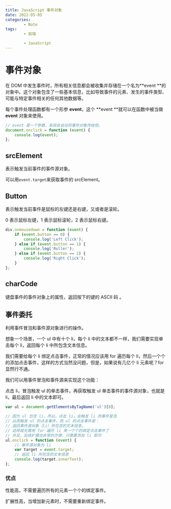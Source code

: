 ```yaml
---
title: JavaScript 事件对象
date: 2022-05-05
categories:
        - Note
tags:
        - 前端

        - JavaScript
---
```


# 事件对象

在 DOM 中发生事件时，所有相关信息都会被收集并存储在一个名为**event **的对象中。这个对象包含了一些基本信息，比如导致事件的元素、发生的事件类型、可能与特定事件相关的任何其他数据等。

每个事件处理函数都有一个形参 **event**，这个 **event **就可以在函数中被当做 **event** 对象来使用。

```js
// event 是一个参数，系统会自动将事件对象传给他。
document.onclick = function (event) {
	console.log(event);
};
```

## srcElement

表示触发当前事件的事件源对象。

可以用`event.target`来获取事件的 srcElement。

## Button

表示触发当前事件是鼠标的左键还是右键，又或者是滚轮。

0 表示鼠标左键，1 表示鼠标滚轮，2 表示鼠标右键。

```JavaScript
div.onmousedown = function (event) {
	if (event.button == 0) {
		console.log('Left Click');
	} else if (event.button == 1) {
		console.log('Roller');
	} else if (event.button == 2) {
		console.log('Right Click');
	}
};
```

## charCode

键盘事件的事件对象上的属性，返回按下的键的 ASCII 码 。

## 事件委托

利用事件冒泡和事件源对象进行的操作。

想象一个场景，一个 ul 中有十个 li，每个 li 中的文本都不一样，我们需要实现单击每个 li，返回每个 li 中所包含文本信息。

我们需要给每个 li 绑定点击事件，正常的情况应该用 for 遍历每个 li，然后一个个的添加点击事件，这样的方式当然没问题，但是，如果说有几亿个 li 元素呢？for 显然行不通。

我们可以用事件冒泡和事件源来实现这个功能：

点击 li，冒泡触发 ul 的单击事件，再获取触发 ul 单击事件的事件源对象，也就是 li，最后返回 li 中的文本即可。

```js
var ul = document.getElementsByTagName('ul')[0];

// 因为 ul 包含 li，所以，点击 li，会触发 li 的事件冒泡
// 从而触发 ul 的点击事件，而 ul 的点击事件是：
// 返回事件源对象（li）所包含的文本信息。
// 这样就无需用 for 遍历 li 来一个个的绑定点击事件了
// 并且，后续扩展也非常的方便，只需要添加 li 即可
ul.onclick = function (event) {
	// 事件源对象为 li
	var target = event.target;
	// 返回 li 所包含的文本信息
	console.log(target.innerText);
};
```

### 优点

性能高，不需要遍历所有的元素一个个的绑定事件。

扩展性高，当增加新元素时，不需要重新绑定事件。
